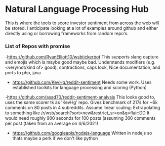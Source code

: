 # Natural Language Processing Hub

This is where the tools to score investor sentiment from across the web will be stored.
I anticipate looking at a lot of examples around github and either directly using
or borrowing frameworks from random repo's.

### List of Repos with promise


-https://github.com/RyanElliott10/wsbtickerbot
This supports slang capture and emojis which is maybe good maybe bad.
Understands modifiers (e.g. <very/not/kind of> good), contractions, caps lock,
Nice documentation, and ports to php, java 

- https://github.com/KevHg/reddit-sentiment
Needs some work. Uses established toolkits
for language processing and scoring (Python)

-https://github.com/asad70/reddit-sentiment-analysis
This looks good to, uses the same scorer tk as 'KevHg' repo.
Gives benchmark of 217s for ~6k comments on 80 posts in 4 subreddits.
Assume linear scaling:
Extrapolating to something like /r/wsb/search?sort=new&restrict_sr=on&q=flair:DD
It would need roughly 900 seconds for 100 posts (assuming 300 comments per post (taken from an average on 4/6/2021)

- https://github.com/googleapis/nodejs-language
Written in nodejs so thats maybe a perk if we don't like python
